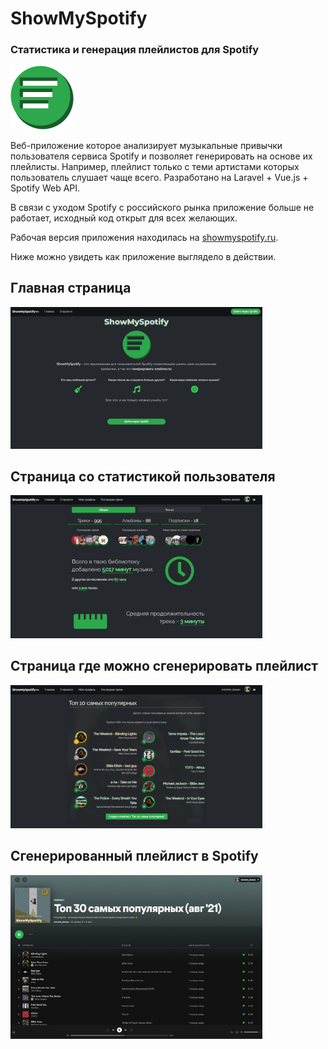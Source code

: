 <h1>ShowMySpotify</h1>
<h3>Статистика и генерация плейлистов для Spotify</h3>

<img src="/default_images/SMS-Logo.png" width="20%">

<p>Веб-приложение которое анализирует музыкальные привычки пользователя сервиса Spotify и позволяет генерировать на основе их плейлисты. Например, плейлист только с теми артистами которых пользователь слушает чаще всего. Разработано на Laravel + Vue.js + Spotify Web API.</p>
<p>В связи с уходом Spotify с российского рынка приложение больше не работает, исходный код открыт для всех желающих.</p>

<p>Рабочая версия приложения находилась на <a href="http://showmyspotify.ru" target="_blank">showmyspotify.ru</a>.</p>

<p>Ниже можно увидеть как приложение выглядело в действии.</p>

<h2>Главная страница</h2>
<img src="/default_images/1.png" width="80%">
<br>
<h2>Страница со статистикой пользователя</h2>
<img src="/default_images/2.png" width="80%">
<br>
<h2>Страница где можно сгенерировать плейлист</h2>
<img src="/default_images/3.png" width="80%">
<br>
<h2>Сгенерированный плейлист в Spotify</h2>
<img src="/default_images/4.png" width="80%">
